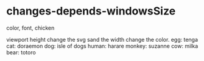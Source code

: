 # changes-depends-windowsSize
 color, font, chicken

viewport height change the svg sand the width change the color.
egg: tenga
cat: doraemon
dog: isle of dogs
human: harare
monkey: suzanne
cow: milka
bear: totoro


